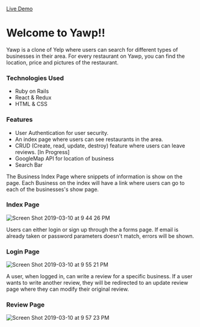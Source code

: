 [Live Demo](https://yawp-jp.herokuapp.com/?#/)

# Welcome to Yawp!!

Yawp is a clone of Yelp where users can search for different types of businesses in their area. For every restaurant on Yawp, you can find the location,
price and pictures of the restaurant. 

### Technologies Used
  * Ruby on Rails
  * React & Redux
  * HTML & CSS
  
 ### Features
  * User Authentication for user security.
  * An index page where users can see restaurants in the area.
  * CRUD (Create, read, update, destroy) feature where users can leave reviews.
  [In Progress]
  * GoogleMap API for location of business
  * Search Bar
  
  
The Business Index Page where snippets of information is show on the page. Each Business on the index will have a link where users can
go to each of the businesses's show page.
### Index Page
![Screen Shot 2019-03-10 at 9 44 26 PM](https://user-images.githubusercontent.com/42100510/54100927-47bcb300-437e-11e9-8f07-3334f9e1fe1a.png)


Users can either login or sign up through the a forms page. If email is already taken or password parameters doesn't match, errors
will be shown.
### Login Page
![Screen Shot 2019-03-10 at 9 55 21 PM](https://user-images.githubusercontent.com/42100510/54101144-3fb14300-437f-11e9-8690-0d98b9280529.png)


A user, when logged in, can write a review for a specific business. If a user wants to write another review, they will be redirected to an
update review page where they can modify their original review.
### Review Page
![Screen Shot 2019-03-10 at 9 57 23 PM](https://user-images.githubusercontent.com/42100510/54101233-b3535000-437f-11e9-9c66-5e558b50331c.png)




